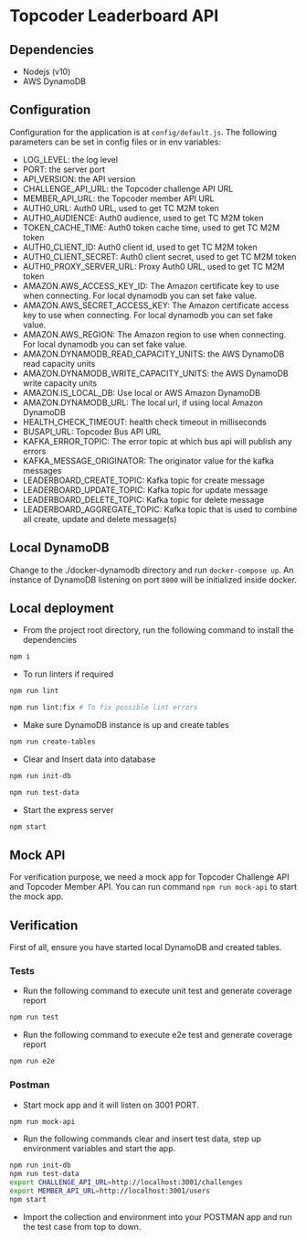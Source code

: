 # Topcoder Leaderboard API

## Dependencies

- Nodejs (v10)
- AWS DynamoDB

## Configuration

Configuration for the application is at `config/default.js`.
The following parameters can be set in config files or in env variables:

- LOG_LEVEL: the log level
- PORT: the server port
- API_VERSION: the API version
- CHALLENGE_API_URL: the Topcoder challenge API URL
- MEMBER_API_URL: the Topcoder member API URL
- AUTH0_URL: Auth0 URL, used to get TC M2M token
- AUTH0_AUDIENCE: Auth0 audience, used to get TC M2M token
- TOKEN_CACHE_TIME: Auth0 token cache time, used to get TC M2M token
- AUTH0_CLIENT_ID: Auth0 client id, used to get TC M2M token
- AUTH0_CLIENT_SECRET: Auth0 client secret, used to get TC M2M token
- AUTH0_PROXY_SERVER_URL: Proxy Auth0 URL, used to get TC M2M token
- AMAZON.AWS_ACCESS_KEY_ID: The Amazon certificate key to use when connecting. For local dynamodb you can set fake value.
- AMAZON.AWS_SECRET_ACCESS_KEY: The Amazon certificate access key to use when connecting. For local dynamodb you can set fake value.
- AMAZON.AWS_REGION: The Amazon region to use when connecting. For local dynamodb you can set fake value.
- AMAZON.DYNAMODB_READ_CAPACITY_UNITS: the AWS DynamoDB read capacity units
- AMAZON.DYNAMODB_WRITE_CAPACITY_UNITS: the AWS DynamoDB write capacity units
- AMAZON.IS_LOCAL_DB: Use local or AWS Amazon DynamoDB
- AMAZON.DYNAMODB_URL: The local url, if using local Amazon DynamoDB
- HEALTH_CHECK_TIMEOUT: health check timeout in milliseconds
- BUSAPI_URL: Topcoder Bus API URL
- KAFKA_ERROR_TOPIC: The error topic at which bus api will publish any errors
- KAFKA_MESSAGE_ORIGINATOR: The originator value for the kafka messages
- LEADERBOARD_CREATE_TOPIC: Kafka topic for create message
- LEADERBOARD_UPDATE_TOPIC: Kafka topic for update message
- LEADERBOARD_DELETE_TOPIC: Kafka topic for delete message
- LEADERBOARD_AGGREGATE_TOPIC: Kafka topic that is used to combine all create, update and delete message(s)

## Local DynamoDB
Change to the ./docker-dynamodb directory and run `docker-compose up`.
An instance of DynamoDB listening on port `8000` will be initialized inside docker.

## Local deployment

- From the project root directory, run the following command to install the dependencies

```bash
npm i
```

- To run linters if required

```bash
npm run lint

npm run lint:fix # To fix possible lint errors
```

- Make sure DynamoDB instance is up and create tables

```bash
npm run create-tables
```

- Clear and Insert data into database

```bash
npm run init-db

npm run test-data
```

- Start the express server

```bash
npm start
```

## Mock API

For verification purpose, we need a mock app for Topcoder Challenge API and Topcoder Member API. You can run command `npm run mock-api` to start the mock app.

## Verification
First of all, ensure you have started local DynamoDB and created tables.

### Tests

- Run the following command to execute unit test and generate coverage report

```bash
npm run test
```

- Run the following command to execute e2e test and generate coverage report

```bash
npm run e2e
```

### Postman

- Start mock app and it will listen on 3001 PORT.

```bash
npm run mock-api
```

- Run the following commands clear and insert test data, step up environment variables and start the app.

```bash
npm run init-db
npm run test-data
export CHALLENGE_API_URL=http://localhost:3001/challenges
export MEMBER_API_URL=http://localhost:3001/users
npm start
```

- Import the collection and environment into your POSTMAN app and run the test case from top to down.
